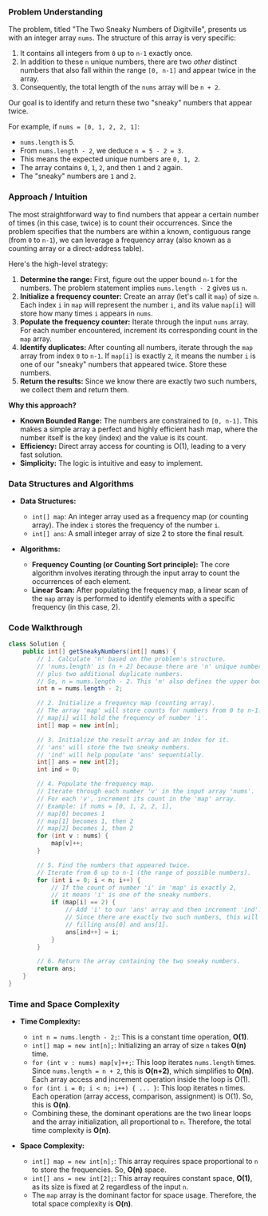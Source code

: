 ### Problem Understanding

The problem, titled "The Two Sneaky Numbers of Digitville", presents us with an integer array `nums`. The structure of this array is very specific:
1.  It contains all integers from `0` up to `n-1` exactly once.
2.  In addition to these `n` unique numbers, there are two *other* distinct numbers that also fall within the range `[0, n-1]` and appear twice in the array.
3.  Consequently, the total length of the `nums` array will be `n + 2`.

Our goal is to identify and return these two "sneaky" numbers that appear twice.

For example, if `nums = [0, 1, 2, 2, 1]`:
*   `nums.length` is 5.
*   From `nums.length - 2`, we deduce `n = 5 - 2 = 3`.
*   This means the expected unique numbers are `0, 1, 2`.
*   The array contains `0`, `1`, `2`, and then `1` and `2` again.
*   The "sneaky" numbers are `1` and `2`.

### Approach / Intuition

The most straightforward way to find numbers that appear a certain number of times (in this case, twice) is to count their occurrences. Since the problem specifies that the numbers are within a known, contiguous range (from `0` to `n-1`), we can leverage a frequency array (also known as a counting array or a direct-address table).

Here's the high-level strategy:
1.  **Determine the range:** First, figure out the upper bound `n-1` for the numbers. The problem statement implies `nums.length - 2` gives us `n`.
2.  **Initialize a frequency counter:** Create an array (let's call it `map`) of size `n`. Each index `i` in `map` will represent the number `i`, and its value `map[i]` will store how many times `i` appears in `nums`.
3.  **Populate the frequency counter:** Iterate through the input `nums` array. For each number encountered, increment its corresponding count in the `map` array.
4.  **Identify duplicates:** After counting all numbers, iterate through the `map` array from index `0` to `n-1`. If `map[i]` is exactly `2`, it means the number `i` is one of our "sneaky" numbers that appeared twice. Store these numbers.
5.  **Return the results:** Since we know there are exactly two such numbers, we collect them and return them.

**Why this approach?**
*   **Known Bounded Range:** The numbers are constrained to `[0, n-1]`. This makes a simple array a perfect and highly efficient hash map, where the number itself is the key (index) and the value is its count.
*   **Efficiency:** Direct array access for counting is O(1), leading to a very fast solution.
*   **Simplicity:** The logic is intuitive and easy to implement.

### Data Structures and Algorithms

*   **Data Structures:**
    *   `int[] map`: An integer array used as a frequency map (or counting array). The index `i` stores the frequency of the number `i`.
    *   `int[] ans`: A small integer array of size 2 to store the final result.

*   **Algorithms:**
    *   **Frequency Counting (or Counting Sort principle):** The core algorithm involves iterating through the input array to count the occurrences of each element.
    *   **Linear Scan:** After populating the frequency map, a linear scan of the `map` array is performed to identify elements with a specific frequency (in this case, 2).

### Code Walkthrough

```java
class Solution {
    public int[] getSneakyNumbers(int[] nums) {
        // 1. Calculate 'n' based on the problem's structure.
        // 'nums.length' is (n + 2) because there are 'n' unique numbers (0 to n-1)
        // plus two additional duplicate numbers.
        // So, n = nums.length - 2. This 'n' also defines the upper bound of numbers (n-1).
        int n = nums.length - 2;

        // 2. Initialize a frequency map (counting array).
        // The array 'map' will store counts for numbers from 0 to n-1.
        // map[i] will hold the frequency of number 'i'.
        int[] map = new int[n];

        // 3. Initialize the result array and an index for it.
        // 'ans' will store the two sneaky numbers.
        // 'ind' will help populate 'ans' sequentially.
        int[] ans = new int[2];
        int ind = 0;

        // 4. Populate the frequency map.
        // Iterate through each number 'v' in the input array 'nums'.
        // For each 'v', increment its count in the 'map' array.
        // Example: if nums = [0, 1, 2, 2, 1],
        // map[0] becomes 1
        // map[1] becomes 1, then 2
        // map[2] becomes 1, then 2
        for (int v : nums) {
            map[v]++;
        }

        // 5. Find the numbers that appeared twice.
        // Iterate from 0 up to n-1 (the range of possible numbers).
        for (int i = 0; i < n; i++) {
            // If the count of number 'i' in 'map' is exactly 2,
            // it means 'i' is one of the sneaky numbers.
            if (map[i] == 2) {
                // Add 'i' to our 'ans' array and then increment 'ind'.
                // Since there are exactly two such numbers, this will execute twice,
                // filling ans[0] and ans[1].
                ans[ind++] = i;
            }
        }

        // 6. Return the array containing the two sneaky numbers.
        return ans;
    }
}
```

### Time and Space Complexity

*   **Time Complexity:**
    *   `int n = nums.length - 2;`: This is a constant time operation, **O(1)**.
    *   `int[] map = new int[n];`: Initializing an array of size `n` takes **O(n)** time.
    *   `for (int v : nums) map[v]++;`: This loop iterates `nums.length` times. Since `nums.length = n + 2`, this is **O(n+2)**, which simplifies to **O(n)**. Each array access and increment operation inside the loop is O(1).
    *   `for (int i = 0; i < n; i++) { ... }`: This loop iterates `n` times. Each operation (array access, comparison, assignment) is O(1). So, this is **O(n)**.
    *   Combining these, the dominant operations are the two linear loops and the array initialization, all proportional to `n`. Therefore, the total time complexity is **O(n)**.

*   **Space Complexity:**
    *   `int[] map = new int[n];`: This array requires space proportional to `n` to store the frequencies. So, **O(n)** space.
    *   `int[] ans = new int[2];`: This array requires constant space, **O(1)**, as its size is fixed at 2 regardless of the input `n`.
    *   The `map` array is the dominant factor for space usage. Therefore, the total space complexity is **O(n)**.